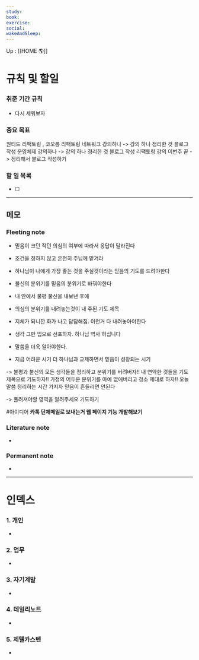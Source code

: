 ```yaml
---
study:
book:
exercise: 
social: 
wakeAndSleep: 
---
```


Up : [[HOME 🌎]]

# 규칙 및 할일

### 취준 기간 규칙 
- 다시 세워보자

### 중요 목표
원티드 리팩토링 , 코오롱 리팩토링
네트워크 강의하나 -> 강의 하나 정리한 것 블로그 작성 
운영체제 강의하나 -> 강의 하나 정리한 것 블로그 작성
리팩토링 강의 이번주 끝 -> 정리해서 블로그 작성하기 


### 할 일 목록

- [ ] 

---

## 메모

### Fleeting note
- 믿음이 크던 작던 의심의 여부에 따라서 응답이 달라진다
- 조건을 정하지 않고 온전히 주님께 맡겨라
- 하나님이 나에게 가장 좋는 것을 주실것이라는 믿음의 기도를 드려야한다
- 불신의 분위기를 믿음의 분위기로 바꿔야한다
- 내 안에서 불평 불신을 내보낸 후에 
- 의심의 분위기를 내려놓는것이 내 주된 기도 제목
- 지체가 되니깐 화가 나고 답답해짐. 이런거 다 내려놓아야한다

- 생각 그만 입으로 선포하자. 하나님 역사 허십니다 


- 말씀을 더욱 알아야한다. 

- 지금 어려운 시기 더 하나님과 교제하면서 믿음이 성장되는 시기


-> 불평과 불신의 모든 생각들을 정리하고 분위기를 버려버자!! 내 연약한 것들을 기도제목으로 기도하자!! 가정의 어두운 분위기를 아예 없애버리고 청소 제대로 하자!! 오늘 말씀 정리하는 시간 가지자 믿음이 흔들리면 안된다

-> 풀려져야할 영역을 알려주세요 기도하기


#아이디어
**카톡 단체메일로 보내는거 웹 페이지 기능 개발해보기**




### Literature note
- 

### Permanent note
- 

---

# 인덱스
### 1. 개인 
- 
### 2. 업무
- 
### 3. 자기계발
- 
### 4. 데일리노트
- 
### 5. 제텔카스텐
- 